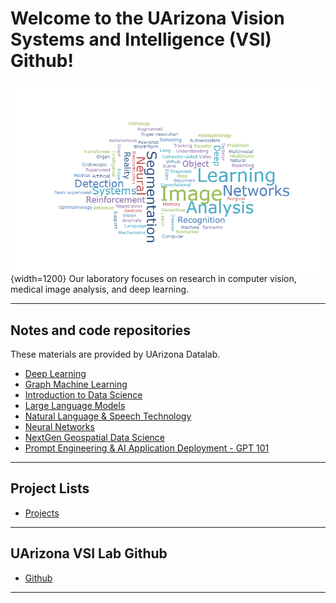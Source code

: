 
# Welcome to the UArizona Vision Systems and Intelligence (VSI)  Github!

![UA DataLab](assets/vsilab_index.png){width=1200}
Our laboratory focuses on research in computer vision, medical image analysis, and deep learning.

***
## Notes and code repositories
These materials are provided by UArizona Datalab.

* [Deep Learning](https://github.com/ua-datalab/DLWorkshops/wiki)
* [Graph Machine Learning](https://github.com/ua-datalab/GraphML)
* [Introduction to Data Science](https://github.com/ua-datalab/Workshops/wiki)
* [Large Language Models](https://github.com/ua-datalab/LLM-Models/wiki)
* [Natural Language & Speech Technology](https://github.com/ua-datalab/NLP-Speech/wiki)
* [Neural Networks](https://github.com/ua-datalab/NeuralNetworks/wiki)
* [NextGen Geospatial Data Science](https://github.com/ua-datalab/Geospatial_Workshops/wiki)
* [Prompt Engineering & AI Application Deployment - GPT 101](https://ua-data7.github.io/introllms/)

***

## Project Lists
* [ Projects](https://sites.google.com/view/eungjoolee/projects)


***

## UArizona VSI Lab Github 

* [Github](https://github.com/vsilab/)
<!-- * [Linkedin](https://www.linkedin.com/company/100483432/admin/feed/posts/) -->
<!-- * [Twitter/X](https://twitter.com/UArizonaDataLab) -->
<!-- * [Facebook Page](https://www.facebook.com/profile.php?id=61556132138807) -->
<!-- * Workshop videorecordings [YouTube Channel](https://www.youtube.com/@UArizonaDataLab)
* Questions / Contact Us: UA Data Science Slack (uadatascience.slack.com) `#datalab-chatter` -->


<!-- Please visit the UArizona [**Data Science Institute Events Calendar**](https://www.datascience.arizona.edu/calendar) for more detailed information. -->


***



<!-- |  | Sponsor organizations | |
| :--: | :--: | :--: |
| [![Data Science Institute](https://datascience.arizona.edu/sites/default/files/Data%20Science%20Institute_Webheader%20%281%29.svg){width="600"}](https://datascience.arizona.edu) | [![CyVerse](https://cyverse.org/sites/default/files/cyverse_logo_1_0.png){width="300"}](https://cyverse.org/) | [![Institute for Computation and Data-Enabled Insight](https://datainsight.arizona.edu/sites/default/files/institute-for-comp-data-enabled-insight_web_0.svg){width="600"}](https://datainsight.arizona.edu/) | -->
